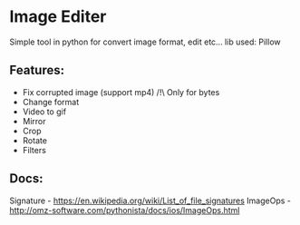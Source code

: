 # Image Editer

Simple tool in python for convert image format, edit etc...
lib used: Pillow

## Features:
- Fix corrupted image (support mp4) /!\ Only for bytes
- Change format
- Video to gif
- Mirror
- Crop
- Rotate
- Filters

## Docs:
Signature - https://en.wikipedia.org/wiki/List_of_file_signatures
ImageOps - http://omz-software.com/pythonista/docs/ios/ImageOps.html
